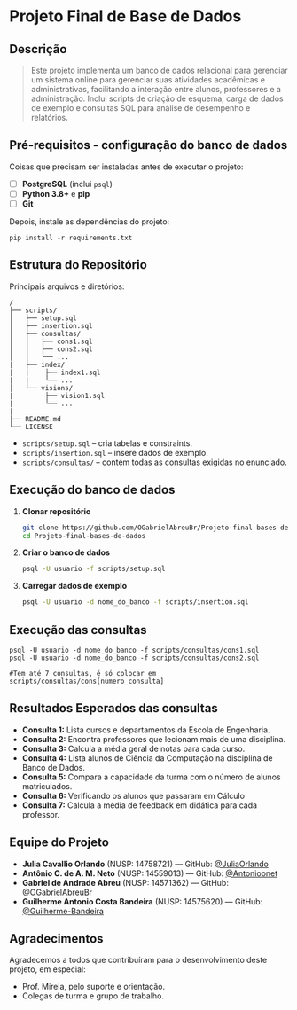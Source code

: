 # Projeto Final de Base de Dados

## Descrição
> Este projeto implementa um banco de dados relacional para gerenciar um sistema online para gerenciar suas atividades acadêmicas
e administrativas, facilitando a interação entre alunos, professores e a administração. Inclui scripts de criação de esquema, carga de dados de exemplo e consultas SQL para análise de desempenho e relatórios.

## Pré-requisitos - configuração do banco de dados
Coisas que precisam ser instaladas antes de executar o projeto:
- [ ] **PostgreSQL** (inclui `psql`)  
- [ ] **Python 3.8+** e **pip**  
- [ ] **Git**

Depois, instale as dependências do projeto:

    
    pip install -r requirements.txt
 
## Estrutura do Repositório
  Principais arquivos e diretórios:

    /
    ├── scripts/
    │   ├── setup.sql
    │   ├── insertion.sql
    │   ├── consultas/
    │   │   ├── cons1.sql
    │   │   ├── cons2.sql
    │   │   └── ...
    |   ├── index/
    |   |    ├── index1.sql
    |   |    └── ...
    │   └── visions/
    |        ├── vision1.sql
    |        └── ...
    |          
    ├── README.md
    └── LICENSE


- `scripts/setup.sql` – cria tabelas e constraints.  
- `scripts/insertion.sql` – insere dados de exemplo.  
- `scripts/consultas/` – contém todas as consultas exigidas no enunciado.

## Execução do banco de dados
1. **Clonar repositório**  
   ```bash
   git clone https://github.com/OGabrielAbreuBr/Projeto-final-bases-de-dados.git
   cd Projeto-final-bases-de-dados
2. **Criar o banco de dados**
    ```bash
    psql -U usuario -f scripts/setup.sql
3. **Carregar dados de exemplo**
    ```bash
    psql -U usuario -d nome_do_banco -f scripts/insertion.sql
    
## Execução das consultas
    
    psql -U usuario -d nome_do_banco -f scripts/consultas/cons1.sql
    psql -U usuario -d nome_do_banco -f scripts/consultas/cons2.sql
    
    #Tem até 7 consultas, é só colocar em scripts/consultas/cons[numero_consulta]

## Resultados Esperados das consultas
- **Consulta 1:** Lista cursos e departamentos da Escola de Engenharia.  
- **Consulta 2:** Encontra professores que lecionam mais de uma disciplina.
- **Consulta 3:** Calcula a média geral de notas para cada curso.
- **Consulta 4:** Lista alunos de Ciência da Computação na disciplina de Banco de Dados.
- **Consulta 5:** Compara a capacidade da turma com o número de alunos matriculados.
- **Consulta 6:** Verificando os alunos que passaram em Cálculo
- **Consulta 7:** Calcula a média de feedback em didática para cada professor.

## Equipe do Projeto
- **Julia Cavallio Orlando** (NUSP: 14758721) — GitHub: [@JuliaOrlando](https://github.com/JuliaOrlando)
- **Antônio C. de A. M. Neto** (NUSP: 14559013) — GitHub: [@Antonioonet](https://github.com/Antonioonet)  
- **Gabriel de Andrade Abreu** (NUSP: 14571362) — GitHub: [@OGabrielAbreuBr](https://github.com/OGabrielAbreuBr)
- **Guilherme Antonio Costa Bandeira** (NUSP: 14575620) — GitHub: [@Guilherme-Bandeira](https://github.com/Guilherme-Bandeira) 

## Agradecimentos
Agradecemos a todos que contribuíram para o desenvolvimento deste projeto, em especial:  
- Prof. Mirela, pelo suporte e orientação.  
- Colegas de turma e grupo de trabalho.  


